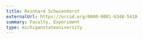 ```yaml
---
title: Reinhard Schwienhorst
externalUrl: https://orcid.org/0000-0001-6348-5410
summary: Faculty, Experiment
type: michiganstateuniversity
---
```

